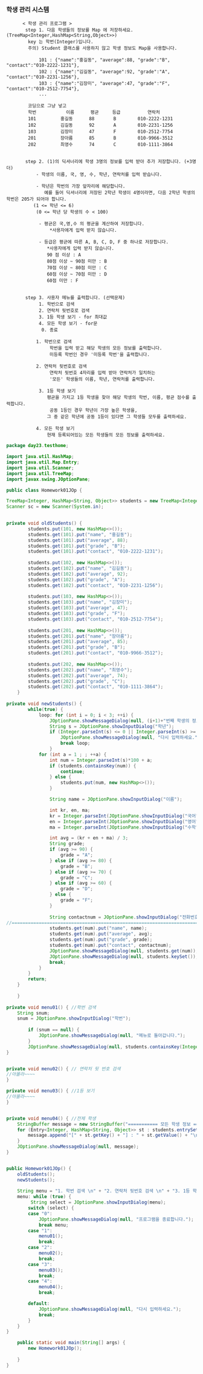 ### 학생 관리 시스템

          < 학생 관리 프로그램 >
           step 1. 다음 학생들의 정보를 Map 에 저장하세요. (TreeMap<Integer,HashMap<String,Object>>)
            key 는 학번(Integer)입니다.
            주의) Student 클래스를 사용하지 않고 학생 정보도 Map을 사용합니다. 	

		        101 : {"name":"홍길동", "average":88, "grade":"B", "contact":"010-2222-1231"},
		        102 : {"name":"김길동", "average":92, "grade":"A", "contact":"010-2231-1256"},
		        103 : {"name":"김장미", "average":47, "grade":"F", "contact":"010-2512-7754"},
		        ...

            코딩으로 그냥 넣고 
            학번		     이름      평균     등급          연락처
            101         홍길동      88       B        010-2222-1231
            102         김길동      92       A        010-2231-1256
            103         김장미      47       F        010-2512-7754
            201         장아름      85       B        010-9966-3512
            202        	최영수      74       C        010-1111-3864			
    
    
           step 2. (1)의 딕셔너리에 학생 3명의 정보를 입력 받아 추가 저장합니다. (+3명더)
               - 학생의 이름, 국, 영, 수, 학년, 연락처를 입력 받습니다.

               - 학년은 학번의 가장 앞자리에 해당합니다.
                  예를 들어 딕셔너리에 저장된 2학년 학생이 4명이라면, 다음 2학년 학생의 학번은 205가 되어야 합니다.
	          (1 <= 학년 <= 6)	
	           (0 <= 학년 당 학생의 수 < 100)

                - 평균은 국,영,수 의 평균을 계산하여 저장합니다.
                    *사용자에게 입력 받지 않습니다.

                - 등급은 평균에 따른 A, B, C, D, F 중 하나로 저장합니다.
                   *사용자에게 입력 받지 않습니다.
                   90 점 이상 : A
                   80점 이상 ~ 90점 미만 : B
                   70점 이상 ~ 80점 미만 : C
                   60점 이상 ~ 70점 미만 : D
                   60점 미만 : F
    
    
           step 3. 사용자 메뉴를 출력합니다. (선택문제)
                1. 학번으로 검색
                2. 연락처 뒷번호로 검색
                3. 1등 학생 보기 - for 최대값
                4. 모든 학생 보기 - for문
                 0. 종료

               1. 학번으로 검색
                    학번을 입력 받고 해당 학생의 모든 정보를 출력합니다.
                    미등록 학번인 경우 '미등록 학번'을 출력합니다.

               2. 연락처 뒷번호로 검색
                    연락처 뒷번호 4자리를 입력 받아 연락처가 일치하는
                    '모든' 학생들의 이름, 학년, 연락처를 출력합니다.

                3. 1등 학생 보기
                   평균을 가지고 1등 학생을 찾아 해당 학생의 학번, 이름, 평균 점수를 출력합니다.
                    공동 1등인 경우 학년이 가장 높은 학생을,
                   그 중 같은 학년에 공동 1등이 있다면 그 학생들 모두를 출력하세요.

               4. 모든 학생 보기
                   현재 등록되어있는 모든 학생들의 모든 정보를 출력하세요.

 
 
```java
package day23.testhome;

import java.util.HashMap;
import java.util.Map.Entry;
import java.util.Scanner;
import java.util.TreeMap;
import javax.swing.JOptionPane;

public class Homework01JOp {

TreeMap<Integer, HashMap<String, Object>> students = new TreeMap<Integer, HashMap<String, Object>>();
Scanner sc = new Scanner(System.in);

	
private void oldStudents() {
		students.put(101, new HashMap<>());
		students.get(101).put("name", "홍길동");
		students.get(101).put("average", 88);
		students.get(101).put("grade", "B");
		students.get(101).put("contact", "010-2222-1231");
		
		students.put(102, new HashMap<>());
		students.get(102).put("name", "김길동");
		students.get(102).put("average", 92);
		students.get(102).put("grade", "A");
		students.get(102).put("contact", "010-2231-1256");
		
		students.put(103, new HashMap<>());
		students.get(103).put("name", "김장미");
		students.get(103).put("average", 47);
		students.get(103).put("grade", "F");
		students.get(103).put("contact", "010-2512-7754");
		
		students.put(201, new HashMap<>());
		students.get(201).put("name", "장아름");
		students.get(201).put("average", 85);
		students.get(201).put("grade", "B");
		students.get(201).put("contact", "010-9966-3512");
		
		students.put(202, new HashMap<>());
		students.get(202).put("name", "최영수");
		students.get(202).put("average", 74);
		students.get(202).put("grade", "C");
		students.get(202).put("contact", "010-1111-3864");	
	}
	
private void newStudents() {
		while(true) {
			loop: for (int i = 0; i < 3; ++i) {
				JOptionPane.showMessageDialog(null, (i+1)+"번째 학생의 정보를 입력하세요.");
				String s = JOptionPane.showInputDialog("학년");
				if (Integer.parseInt(s) <= 0 || Integer.parseInt(s) >= 7) {
					JOptionPane.showMessageDialog(null, "다시 입력하세요.");
					break loop;
				}
			for (int a = 1 ; ; ++a) {	
				int num = Integer.parseInt(s)*100 + a;
				if (students.containsKey(num)) {
					continue;
				} else {
					students.put(num, new HashMap<>());
				}

				String name = JOptionPane.showInputDialog("이름");

				int kr, en, ma;
				kr = Integer.parseInt(JOptionPane.showInputDialog("국어"));
				en = Integer.parseInt(JOptionPane.showInputDialog("영어"));
				ma = Integer.parseInt(JOptionPane.showInputDialog("수학"));

				int avg = (kr + en + ma) / 3;
				String grade;
				if (avg >= 90) {
					grade = "A";
				} else if (avg >= 80) {
					grade = "B";
				} else if (avg >= 70) {
					grade = "C";
				} else if (avg >= 60) {
					grade = "D";
				} else {
					grade = "F";
				}
				
				String contactnum = JOptionPane.showInputDialog("전화번호").trim();
//==============================================================================================
				students.get(num).put("name", name);
				students.get(num).put("average", avg);
				students.get(num).put("grade", grade);
				students.get(num).put("contact", contactnum);
				JOptionPane.showMessageDialog(null, students.get(num));
				JOptionPane.showMessageDialog(null, students.keySet());
				break;
			}
		}
		return;
	}
		
	}
	
private void menu01() { //학번 검색
	String snum;
	snum = JOptionPane.showInputDialog("학번");
		
		if (snum == null) {
			JOptionPane.showMessageDialog(null, "메뉴로 돌아갑니다.");
		}
		JOptionPane.showMessageDialog(null, students.containsKey(Integer.parseInt(snum))? students.get(Integer.parseInt(snum)) : "미등록 학번");
}


private void menu02() { // 연락처 뒷 번호 검색
//아몰라~~~~	
}

private void menu03() { //1등 보기
//아몰라~~~~	
}


private void menu04() { //전체 학생 
	StringBuffer message = new StringBuffer("=========== 모든 학생 정보 ===========\n");
	for (Entry<Integer, HashMap<String, Object>> st : students.entrySet()) {
		message.append("[" + st.getKey() + "] : " + st.getValue() + "\n");
	}
	JOptionPane.showMessageDialog(null, message);
}


public Homework01JOp() {
	oldStudents();
	newStudents();
	
	String menu = "1. 학번 검색 \n" + "2. 연락처 뒷번호 검색 \n" + "3. 1등 학생 \n" + "4. 모든학생  \n" + "0. 종료";
	menu: while (true) {
		 String select = JOptionPane.showInputDialog(menu);
		switch (select) {
		case "0":
			JOptionPane.showMessageDialog(null, "프로그램을 종료합니다.");
			break menu;
		case "1":
			menu01();
			break;
		case "2":
			menu02();
			break;
		case "3":
			menu03();
			break;
		case "4":
			menu04();
			break;

		default:
			JOptionPane.showMessageDialog(null, "다시 입력하세요.");
			break;
		}
	}
}

	public static void main(String[] args) {
		new Homework01JOp();
		
	}
}

